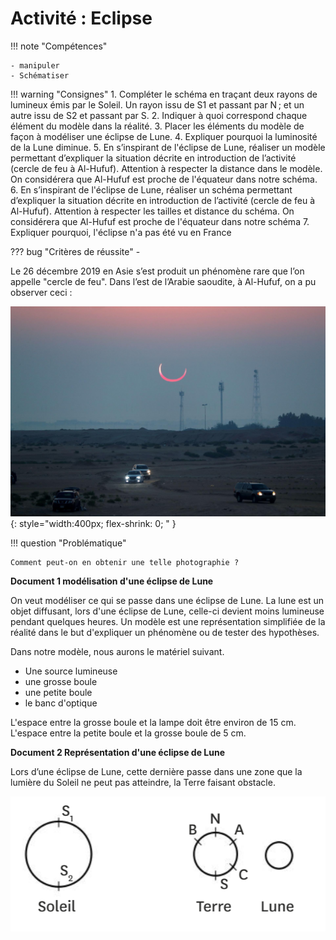 # Activité : Eclipse

!!! note "Compétences"

    - manipuler
    - Schématiser

!!! warning "Consignes"
    1. Compléter le schéma en traçant deux rayons de lumineux émis par le Soleil. Un rayon issu de S1 et passant par N ; et un autre issu de S2 et passant par S. 
    2. Indiquer à quoi correspond chaque élément du modèle dans la réalité. 
    3. Placer les éléments du modèle de façon à modéliser une éclipse de Lune.
    4. Expliquer pourquoi la luminosité de la Lune diminue.
    5. En s’inspirant de l'éclipse de Lune, réaliser un modèle permettant d’expliquer la situation décrite en introduction de l’activité (cercle de feu à Al-Hufuf). Attention à respecter la distance dans le modèle. On considérera que Al-Hufuf est proche de l'équateur dans notre schéma.
    6. En s’inspirant de l'éclipse de Lune, réaliser un schéma permettant d’expliquer la situation décrite en introduction de l’activité (cercle de feu à Al-Hufuf). Attention à respecter les tailles et distance du schéma. On considérera que Al-Hufuf est proche de l'équateur dans notre schéma
    7. Expliquer pourquoi, l'éclipse n'a pas été vu en France
    
??? bug "Critères de réussite"
    - 

Le 26 décembre 2019 en Asie s’est produit un phénomène rare que l’on appelle "cercle de feu". Dans l’est de l’Arabie saoudite, à Al-Hufuf, on a pu observer ceci :

![](pictures/eclipseAlHufuf.png){: style="width:400px; flex-shrink: 0;  " }

!!! question "Problématique"

    Comment peut-on en obtenir une telle photographie ?

**Document 1 modélisation d'une éclipse de Lune**

On veut modéliser ce qui se passe dans une éclipse de Lune. La lune est un objet diffusant, lors d'une éclipse de Lune, celle-ci devient moins lumineuse pendant quelques heures. 
Un modèle est une représentation simplifiée de la réalité dans le but d'expliquer un phénomène ou de tester des hypothèses.

Dans notre modèle, nous aurons le matériel suivant.

- Une source lumineuse
- une grosse boule 
- une petite boule
- le banc d'optique

L'espace entre la grosse boule et la lampe doit être environ de 15 cm.
L'espace entre la petite boule et la grosse boule de 5 cm.

**Document 2 Représentation d'une éclipse de Lune**

Lors d’une éclipse de Lune, cette dernière passe dans une zone que la lumière du Soleil ne peut pas atteindre, la Terre faisant obstacle.

![](pictures/eclipseLune.png)



